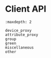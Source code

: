 # Client API

```{toctree}
:maxdepth: 2

device_proxy
attribute_proxy
group
green
miscellaneous
other
```
